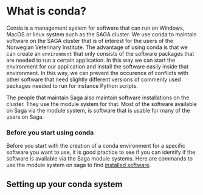 # What is conda?

Conda is a management system for software that can run on Windows, MacOS or linux system such as the SAGA cluster. We use conda to maintain software on the SAGA cluster that is of interest for the users of the Norwegian Veterinary Institute. The advantage of using conda is that we can create an `environment` that only consists of the software packages that are needed to run a certain application. In this way we can start the environment for our application and install the software easily  inside that environment. In this way, we can prevent the occurence of conflicts with other software that need slightly different versions of commenly used packages needed to run for instance Python scripts.

The people that maintain Saga also maintain software installations on the cluster. They use the module system for that. Most of the software available on Saga via the module system, is software that is usable for many of the users on Saga. 

### Before you start using conda 

Before you start with the creation of a conda environment for a specific software you want to use, it is good practice to see if you can identify if the software is available via the Saga module systems. Here are commands to use the module system on saga  to find [installed software](https://documentation.sigma2.no/software/installed_software.html).

## Setting up your conda system


